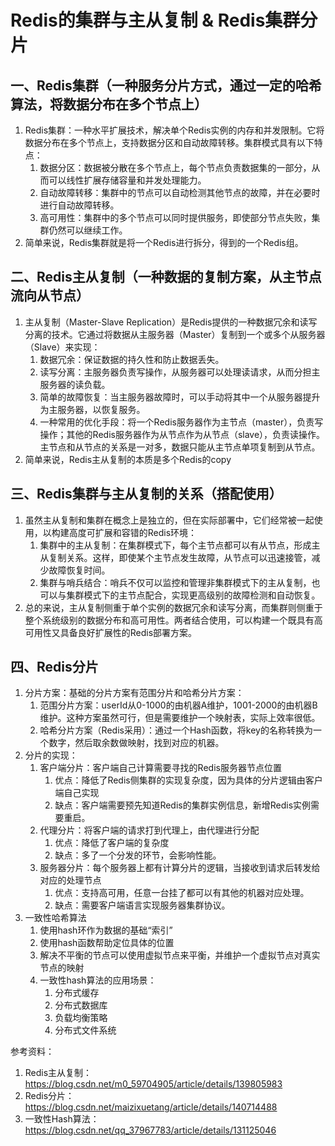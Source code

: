 # Redis的集群与主从复制 & Redis集群分片

## 一、Redis集群（一种服务分片方式，通过一定的哈希算法，将数据分布在多个节点上）
1. Redis集群：一种水平扩展技术，解决单个Redis实例的内存和并发限制。它将数据分布在多个节点上，支持数据分区和自动故障转移。集群模式具有以下特点： 
   1. 数据分区：数据被分散在多个节点上，每个节点负责数据集的一部分，从而可以线性扩展存储容量和并发处理能力。
   2. 自动故障转移：集群中的节点可以自动检测其他节点的故障，并在必要时进行自动故障转移。
   3. 高可用性：集群中的多个节点可以同时提供服务，即使部分节点失败，集群仍然可以继续工作。
2. 简单来说，Redis集群就是将一个Redis进行拆分，得到的一个Redis组。

## 二、Redis主从复制（一种数据的复制方案，从主节点流向从节点）
1. 主从复制（Master-Slave Replication）是Redis提供的一种数据冗余和读写分离的技术。它通过将数据从主服务器（Master）复制到一个或多个从服务器（Slave）来实现： 
   1. 数据冗余：保证数据的持久性和防止数据丢失。 
   2. 读写分离：主服务器负责写操作，从服务器可以处理读请求，从而分担主服务器的读负载。 
   3. 简单的故障恢复：当主服务器故障时，可以手动将其中一个从服务器提升为主服务器，以恢复服务。 
   4. 一种常用的优化手段：将一个Redis服务器作为主节点（master），负责写操作；其他的Redis服务器作为从节点作为从节点（slave），负责读操作。主节点和从节点的关系是一对多，数据只能从主节点单项复制到从节点。
2. 简单来说，Redis主从复制的本质是多个Redis的copy

## 三、Redis集群与主从复制的关系（搭配使用）
1. 虽然主从复制和集群在概念上是独立的，但在实际部署中，它们经常被一起使用，以构建高度可扩展和容错的Redis环境： 
   1. 集群中的主从复制：在集群模式下，每个主节点都可以有从节点，形成主从复制关系。这样，即使某个主节点发生故障，从节点可以迅速接管，减少故障恢复时间。
   2. 集群与哨兵结合：哨兵不仅可以监控和管理非集群模式下的主从复制，也可以与集群模式下的主节点配合，实现更高级别的故障检测和自动恢复。
2. 总的来说，主从复制侧重于单个实例的数据冗余和读写分离，而集群则侧重于整个系统级别的数据分布和高可用性。两者结合使用，可以构建一个既具有高可用性又具备良好扩展性的Redis部署方案。

## 四、Redis分片
1. 分片方案：基础的分片方案有范围分片和哈希分片方案：
   1. 范围分片方案：userId从0-1000的由机器A维护，1001-2000的由机器B维护。这种方案虽然可行，但是需要维护一个映射表，实际上效率很低。
   2. 哈希分片方案（Redis采用）：通过一个Hash函数，将key的名称转换为一个数字，然后取余数做映射，找到对应的机器。
2. 分片的实现：
   1. 客户端分片：客户端自己计算需要寻找的Redis服务器节点位置
      1. 优点：降低了Redis侧集群的实现复杂度，因为具体的分片逻辑由客户端自己实现
      2. 缺点：客户端需要预先知道Redis的集群实例信息，新增Redis实例需要重启。
   2. 代理分片：将客户端的请求打到代理上，由代理进行分配
      1. 优点：降低了客户端的复杂度
      2. 缺点：多了一个分发的环节，会影响性能。
   3. 服务器分片：每个服务器上都有计算分片的逻辑，当接收到请求后转发给对应的处理节点
      1. 优点：支持高可用，任意一台挂了都可以有其他的机器对应处理。
      2. 缺点：需要客户端语言实现服务器集群协议。
3. 一致性哈希算法
   1. 使用hash环作为数据的基础“索引”
   2. 使用hash函数帮助定位具体的位置
   3. 解决不平衡的节点可以使用虚拟节点来平衡，并维护一个虚拟节点对真实节点的映射
   4. 一致性hash算法的应用场景：
      1. 分布式缓存
      2. 分布式数据库
      3. 负载均衡策略
      4. 分布式文件系统


参考资料：
1. Redis主从复制：https://blog.csdn.net/m0_59704905/article/details/139805983
2. Redis分片：https://blog.csdn.net/maizixuetang/article/details/140714488
3. 一致性Hash算法：https://blog.csdn.net/qq_37967783/article/details/131125046